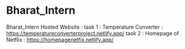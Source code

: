 # Bharat_Intern
Bharat_Intern
Hosted Website : 
task 1 : 
Temperature Converter :  https://temperatureconverterproject.netlify.app/
task 2 : 
Homepage of Netflix : https://homepagenetfix.netlify.app/
